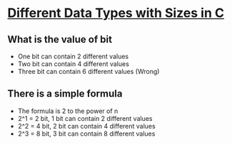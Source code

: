 # [Different Data Types with Sizes in C](https://youtu.be/epA1odKWpNI)

## What is the value of bit

- One bit can contain 2 different values
- Two bit can contain 4 different values
- Three bit can contain 6 different values (Wrong)

## There is a simple formula

- The formula is 2 to the power of n
- 2^1 = 2 bit, 1 bit can contain 2 different values
- 2^2 = 4 bit, 2 bit can contain 4 different values
- 2^3 = 8 bit, 3 bit can contain 8 different values
